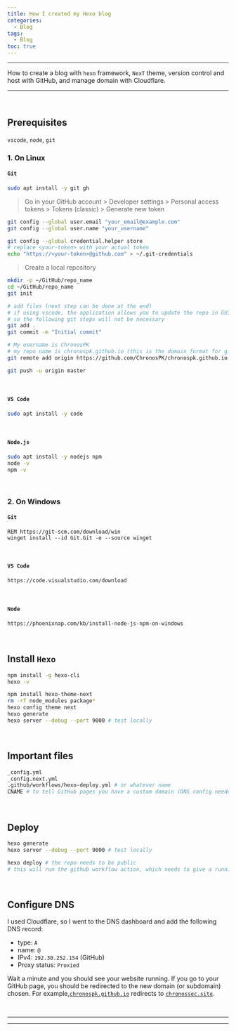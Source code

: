 ```yaml
---
title: How I created my Hexo blog
categories:
  - Blog
tags:
  - Blog
toc: true
---
```


---
How to create a blog with `hexo` framework, `NexT` theme, version control and host with GitHub, and manage domain with Cloudflare.

---
<!-- more -->

<br>

## Prerequisites
`vscode`, `node`, `git`

### 1. On Linux

#### `Git`
```bash
sudo apt install -y git gh
```
> Go in your GitHub account > Developer settings > Personal access tokens > Tokens (classic) > Generate new token
```bash git auth
git config --global user.email "your_email@example.com"
git config --global user.name "your_username"

git config --global credential.helper store
# replace <your-token> with your actual token
echo "https://<your-token>@github.com" > ~/.git-credentials
```

> Create a local repository
```bash
mkdir -p ~/GitHub/repo_name
cd ~/GitHub/repo_name
git init

# add files (next step can be done at the end)
# if using vscode, the application allows you to update the repo in GUI, 
# so the following git steps will not be necessary
git add .
git commit -m "Initial commit"

# My username is ChronosPK
# my repo name is chronospk.github.io (this is the domain format for github pages)
git remote add origin https://github.com/ChronosPK/chronospk.github.io.git

git push -u origin master
```

<br>

#### `VS Code`
```bash Install vscode
sudo apt install -y code
```

<br>

#### `Node.js`
```bash Install node
sudo apt install -y nodejs npm 
node -v
npm -v
```

<br>

### 2. On Windows

#### `Git`
```batch
REM https://git-scm.com/download/win
winget install --id Git.Git -e --source winget 
```

<br>

#### `VS Code`
```bash
https://code.visualstudio.com/download
```

<br>

#### `Node`
```bash
https://phoenixnap.com/kb/install-node-js-npm-on-windows
```

<br>

## Install `Hexo`
```bash
npm install -g hexo-cli
hexo -v
```
```bash
npm install hexo-theme-next
rm -rf node_modules package*
hexo config theme next
hexo generate
hexo server --debug --port 9000 # test locally
```

<br>

## Important files
```bash
_config.yml
_config.next.yml
.github/workflows/hexo-deploy.yml # or whatever name
CNAME # to tell GitHub pages you have a custom domain (DNS config needed)
```

<br>

## Deploy
```bash
hexo generate 
hexo server --debug --port 9000 # test locally
```
```bash
hexo deploy # the repo needs to be public
# this will run the github workflow action, which needs to give a running status
```

<br>

## Configure DNS
I used Cloudflare, so I went to the DNS dashboard and add the following DNS record:
- type: `A`
- name: `@`
- IPv4: `192.30.252.154` (GitHub)
- Proxy status: `Proxied`

Wait a minute and you should see your website running.
If you go to your GitHub page, you should be redirected to the new domain (or subdomain) chosen.
For example,<a href="https://chronospk.github.io/" target="_"><code>chronospk.github.io</code></a> redirects to <a href="https://chronossec.site/" target="_"><code>chronossec.site</code></a>.

<br>

---
---